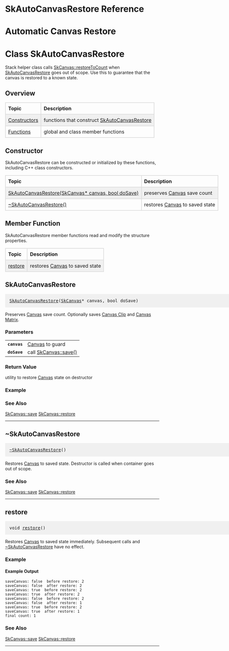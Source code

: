 SkAutoCanvasRestore Reference
===

# <a name='Automatic_Canvas_Restore'>Automatic Canvas Restore</a>

# <a name='SkAutoCanvasRestore'>Class SkAutoCanvasRestore</a>
Stack helper class calls <a href='SkCanvas_Reference#SkCanvas_restoreToCount'>SkCanvas::restoreToCount</a> when <a href='#SkAutoCanvasRestore'>SkAutoCanvasRestore</a>
goes out of scope. Use this to guarantee that the canvas is restored to a known
state.

## Overview

<table style='border-collapse: collapse; width: 62.5em'>
  <tr><th style='text-align: left; border: 2px solid #dddddd; padding: 8px; '>Topic</th>
<th style='text-align: left; border: 2px solid #dddddd; padding: 8px; '>Description</th></tr>
  <tr style='background-color: #f0f0f0; '>
    <td style='text-align: left; border: 2px solid #dddddd; padding: 8px; '><a href='#Constructor'>Constructors</a></td>
    <td style='text-align: left; border: 2px solid #dddddd; padding: 8px; '>functions that construct <a href='#SkAutoCanvasRestore'>SkAutoCanvasRestore</a></td>
  </tr>
  <tr>
    <td style='text-align: left; border: 2px solid #dddddd; padding: 8px; '><a href='#Member_Function'>Functions</a></td>
    <td style='text-align: left; border: 2px solid #dddddd; padding: 8px; '>global and class member functions</td>
  </tr>
</table>


## <a name='Constructor'>Constructor</a>


SkAutoCanvasRestore can be constructed or initialized by these functions, including C++ class constructors.
<table style='border-collapse: collapse; width: 62.5em'>
  <tr><th style='text-align: left; border: 2px solid #dddddd; padding: 8px; '>Topic</th>
<th style='text-align: left; border: 2px solid #dddddd; padding: 8px; '>Description</th></tr>
  <tr style='background-color: #f0f0f0; '>
    <td style='text-align: left; border: 2px solid #dddddd; padding: 8px; '><a href='#SkAutoCanvasRestore_SkCanvas_star'>SkAutoCanvasRestore(SkCanvas* canvas, bool doSave)</a></td>
    <td style='text-align: left; border: 2px solid #dddddd; padding: 8px; '>preserves <a href='SkCanvas_Reference#Canvas'>Canvas</a> save count</td>
  </tr>
  <tr>
    <td style='text-align: left; border: 2px solid #dddddd; padding: 8px; '><a href='#SkAutoCanvasRestore_destructor'>~SkAutoCanvasRestore()</a></td>
    <td style='text-align: left; border: 2px solid #dddddd; padding: 8px; '>restores <a href='SkCanvas_Reference#Canvas'>Canvas</a> to saved state</td>
  </tr>
</table>


## <a name='Member_Function'>Member Function</a>


SkAutoCanvasRestore member functions read and modify the structure properties.
<table style='border-collapse: collapse; width: 62.5em'>
  <tr><th style='text-align: left; border: 2px solid #dddddd; padding: 8px; '>Topic</th>
<th style='text-align: left; border: 2px solid #dddddd; padding: 8px; '>Description</th></tr>
  <tr style='background-color: #f0f0f0; '>
    <td style='text-align: left; border: 2px solid #dddddd; padding: 8px; '><a href='#SkAutoCanvasRestore_restore'>restore</a></td>
    <td style='text-align: left; border: 2px solid #dddddd; padding: 8px; '>restores <a href='SkCanvas_Reference#Canvas'>Canvas</a> to saved state</td>
  </tr>
</table>


<a name='SkAutoCanvasRestore_SkCanvas_star'></a>
## SkAutoCanvasRestore

<pre style="padding: 1em 1em 1em 1em; width: 62.5em;background-color: #f0f0f0">
<a href='#SkAutoCanvasRestore'>SkAutoCanvasRestore</a>(<a href='SkCanvas_Reference#SkCanvas'>SkCanvas</a>* canvas, bool doSave)
</pre>

Preserves <a href='SkCanvas_Reference#Canvas'>Canvas</a> save count. Optionally saves <a href='SkCanvas_Reference#Clip'>Canvas Clip</a> and <a href='SkCanvas_Reference#Matrix'>Canvas Matrix</a>.

### Parameters

<table>  <tr>    <td><a name='SkAutoCanvasRestore_SkCanvas_star_canvas'><code><strong>canvas</strong></code></a></td>
    <td><a href='SkCanvas_Reference#Canvas'>Canvas</a> to guard</td>
  </tr>
  <tr>    <td><a name='SkAutoCanvasRestore_SkCanvas_star_doSave'><code><strong>doSave</strong></code></a></td>
    <td>call <a href='SkCanvas_Reference#SkCanvas_save'>SkCanvas::save()</a></td>
  </tr>
</table>

### Return Value

utility to restore <a href='SkCanvas_Reference#Canvas'>Canvas</a> state on destructor

### Example

<div><fiddle-embed name="466ef576b88e29d7252422db7adeed1c"></fiddle-embed></div>

### See Also

<a href='SkCanvas_Reference#SkCanvas_save'>SkCanvas::save</a> <a href='SkCanvas_Reference#SkCanvas_restore'>SkCanvas::restore</a>

---

<a name='SkAutoCanvasRestore_destructor'></a>
## ~SkAutoCanvasRestore

<pre style="padding: 1em 1em 1em 1em; width: 62.5em;background-color: #f0f0f0">
<a href='#SkAutoCanvasRestore_destructor'>~SkAutoCanvasRestore</a>()
</pre>

Restores <a href='SkCanvas_Reference#Canvas'>Canvas</a> to saved state. Destructor is called when container goes out of
scope.

### See Also

<a href='SkCanvas_Reference#SkCanvas_save'>SkCanvas::save</a> <a href='SkCanvas_Reference#SkCanvas_restore'>SkCanvas::restore</a>

---

<a name='SkAutoCanvasRestore_restore'></a>
## restore

<pre style="padding: 1em 1em 1em 1em; width: 62.5em;background-color: #f0f0f0">
void <a href='#SkAutoCanvasRestore_restore'>restore</a>()
</pre>

Restores <a href='SkCanvas_Reference#Canvas'>Canvas</a> to saved state immediately. Subsequent calls and
<a href='#SkAutoCanvasRestore_destructor'>~SkAutoCanvasRestore</a> have no effect.

### Example

<div><fiddle-embed name="9f459b218ec079c1ada23f4412968f9a">

#### Example Output

~~~~
saveCanvas: false  before restore: 2
saveCanvas: false  after restore: 2
saveCanvas: true  before restore: 2
saveCanvas: true  after restore: 2
saveCanvas: false  before restore: 2
saveCanvas: false  after restore: 1
saveCanvas: true  before restore: 2
saveCanvas: true  after restore: 1
final count: 1
~~~~

</fiddle-embed></div>

### See Also

<a href='SkCanvas_Reference#SkCanvas_save'>SkCanvas::save</a> <a href='SkCanvas_Reference#SkCanvas_restore'>SkCanvas::restore</a>

---

